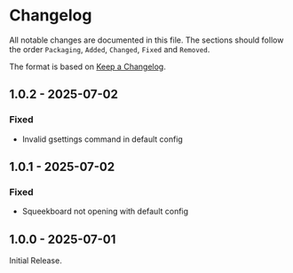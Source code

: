 # Changelog

All notable changes are documented in this file.
The sections should follow the order `Packaging`, `Added`, `Changed`, `Fixed` and `Removed`.

The format is based on [Keep a Changelog](https://keepachangelog.com/en/1.0.0/).

## 1.0.2 - 2025-07-02

### Fixed

- Invalid gsettings command in default config

## 1.0.1 - 2025-07-02

### Fixed

- Squeekboard not opening with default config

## 1.0.0 - 2025-07-01

Initial Release.
